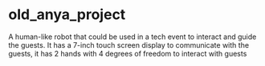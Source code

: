 # old_anya_project
A human-like robot that could be used in a tech event to interact and guide the guests. It has a 7-inch touch screen display to communicate with the guests, it has 2 hands with 4 degrees of freedom to interact with guests
